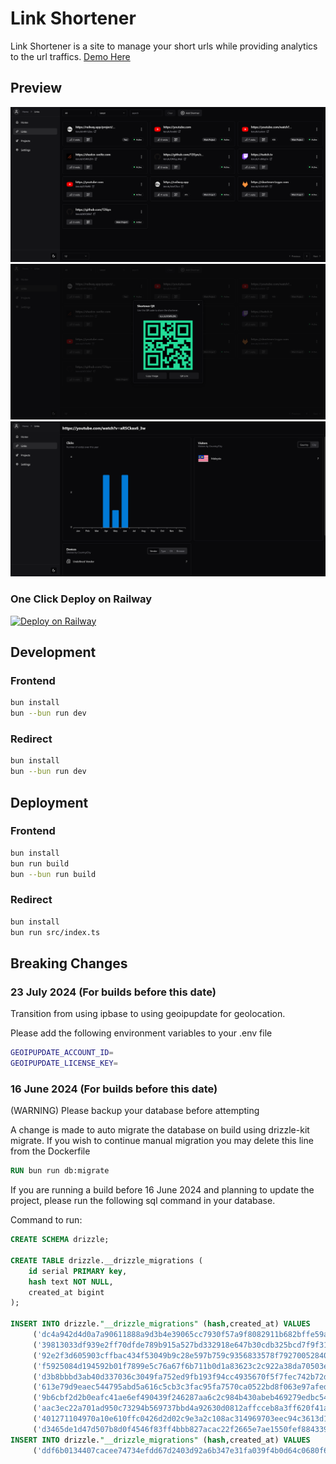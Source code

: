 # Link Shortener

Link Shortener is a site to manage your short urls while providing analytics to the url traffics.
[Demo Here](https://app.kon.sh)

## Preview

![links_preview](screenshot_links.png)
![qr_preview](screenshot_qr.png)
![analytics_preview](screenshot_analytics.png)

### One Click Deploy on Railway

[![Deploy on Railway](https://railway.app/button.svg)](https://railway.app/template/bWnD5H?referralCode=bSruGU)

## Development

### Frontend

```bash
bun install
bun --bun run dev
```

### Redirect

```bash
bun install
bun --bun run dev
```

## Deployment

### Frontend

```bash
bun install
bun run build
bun --bun run build
```

### Redirect

```bash
bun install
bun run src/index.ts
```

## Breaking Changes

### 23 July 2024 (For builds before this date)

Transition from using ipbase to using geoipupdate for geolocation.

Please add the following environment variables to your .env file

```bash
GEOIPUPDATE_ACCOUNT_ID=
GEOIPUPDATE_LICENSE_KEY=
```

### 16 June 2024 (For builds before this date)

(WARNING) Please backup your database before attempting

A change is made to auto migrate the database on build using drizzle-kit migrate. If you wish to continue manual migration you may delete this line from the Dockerfile

```Dockerfile
RUN bun run db:migrate
```

If you are running a build before 16 June 2024 and planning to update the project, please run the following sql command in your database.

Command to run:

```sql
CREATE SCHEMA drizzle;

CREATE TABLE drizzle.__drizzle_migrations (
    id serial PRIMARY key,
    hash text NOT NULL,
    created_at bigint
);

INSERT INTO drizzle."__drizzle_migrations" (hash,created_at) VALUES
	 ('dc4a942d4d0a7a90611888a9d3b4e39065cc7930f57a9f8082911b682bffe59a',1699851315914),
	 ('39813033df939e2ff70dfde789b915a527bd332918e647b30cdb325bcd7f9f31',1700134783172),
	 ('92e2f3d605903cffbac434f53049b9c28e597b759c9356833578f79270052840',1700882455122),
	 ('f5925084d194592b01f7899e5c76a67f6b711b0d1a83623c2c922a38da70503e',1701590526323),
	 ('d3b8bbbd3ab40d337036c3049fa752ed9fb193f94cc4935670f5f7fec742b72d',1704723435338),
	 ('613e79d9eaec544795abd5a616c5cb3c3fac95fa7570ca0522bd8f063e97afed',1704837856450),
	 ('9b6cbf2d2b0eafc41ae6ef490439f246287aa6c2c984b430abeb469279edbc54',1710268627832),
	 ('aac3ec22a701ad950c73294b569737bbd4a92630d0812affcceb8a3ff620f41a',1712463213571),
	 ('401271104970a10e610ffc0426d2d02c9e3a2c108ac314969703eec94c3613d1',1713678115996),
	 ('d3465de1d47d507b8d0f4546f83ff4bbb827acac22f2665e7ae1550fef884339',1713800868341);
INSERT INTO drizzle."__drizzle_migrations" (hash,created_at) VALUES
	 ('ddf6b0134407cacee74734efdd67d2403d92a6b347e31fa039f4b0d64c0680f6',1714395864654);
```
